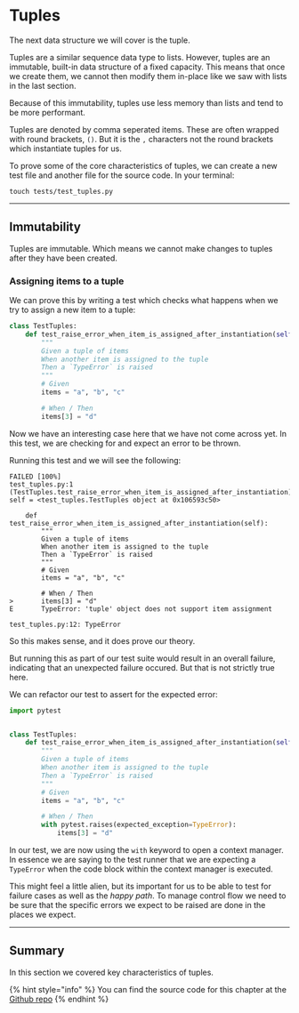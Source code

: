 # Tuples

The next data structure we will cover is the tuple.

Tuples are a similar sequence data type to lists. However, tuples are an immutable, built-in data structure of a fixed capacity. This means that once we create them, we cannot then modify them in-place like we saw with lists in the last section.

Because of this immutability, tuples use less memory than lists and tend to be more performant.

Tuples are denoted by comma seperated items. These are often wrapped with round brackets, `()`. But it is the `,` characters not the round brackets which instantiate tuples for us.

To prove some of the core characteristics of tuples, we can create a new test file and another file for the source code. In your terminal:

```
touch tests/test_tuples.py
```

***

## Immutability

Tuples are immutable. Which means we cannot make changes to tuples after they have been created.

### Assigning items to a tuple

We can prove this by writing a test which checks what happens when we try to assign a new item to a tuple:

```python
class TestTuples:
    def test_raise_error_when_item_is_assigned_after_instantiation(self):
        """
        Given a tuple of items
        When another item is assigned to the tuple
        Then a `TypeError` is raised
        """
        # Given
        items = "a", "b", "c"

        # When / Then
        items[3] = "d"
```

Now we have an interesting case here that we have not come across yet. In this test, we are checking for and expect an error to be thrown.

Running this test and we will see the following:

```
FAILED [100%]
test_tuples.py:1 (TestTuples.test_raise_error_when_item_is_assigned_after_instantiation)
self = <test_tuples.TestTuples object at 0x106593c50>

    def test_raise_error_when_item_is_assigned_after_instantiation(self):
        """
        Given a tuple of items
        When another item is assigned to the tuple
        Then a `TypeError` is raised
        """
        # Given
        items = "a", "b", "c"
    
        # When / Then
>       items[3] = "d"
E       TypeError: 'tuple' object does not support item assignment

test_tuples.py:12: TypeError
```

So this makes sense, and it does prove our theory.

But running this as part of our test suite would result in an overall failure, indicating that an unexpected failure occured. But that is not strictly true here.

We can refactor our test to assert for the expected error:

```python
import pytest


class TestTuples:
    def test_raise_error_when_item_is_assigned_after_instantiation(self):
        """
        Given a tuple of items
        When another item is assigned to the tuple
        Then a `TypeError` is raised
        """
        # Given
        items = "a", "b", "c"

        # When / Then
        with pytest.raises(expected_exception=TypeError):
            items[3] = "d"
```

In our test, we are now using the `with` keyword to open a context manager. In essence we are saying to the test runner that we are expecting a `TypeError` when the code block within the context manager is executed.

This might feel a little alien, but its important for us to be able to test for failure cases as well as the _happy path_. To manage control flow we need to be sure that the specific errors we expect to be raised are done in the places we expect.&#x20;

***

## Summary

In this section we covered key characteristics of tuples.

{% hint style="info" %}
You can find the source code for this chapter at the [Github repo](https://github.com/A-Ashiq/learning-python-with-tdd-course-materials)
{% endhint %}

